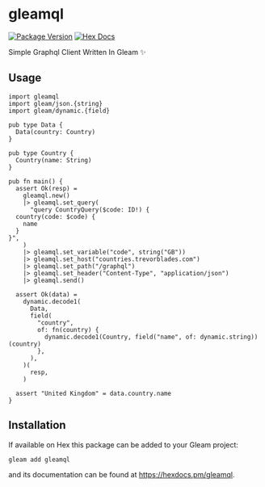 # gleamql

[![Package Version](https://img.shields.io/hexpm/v/gleamql)](https://hex.pm/packages/gleamql)
[![Hex Docs](https://img.shields.io/badge/hex-docs-ffaff3)](https://hexdocs.pm/gleamql/)

Simple Graphql Client Written In Gleam ✨

## Usage

```gleam
import gleamql
import gleam/json.{string}
import gleam/dynamic.{field}

pub type Data {
  Data(country: Country)
}

pub type Country {
  Country(name: String)
}

pub fn main() {
  assert Ok(resp) =
    gleamql.new()
    |> gleamql.set_query(
      "query CountryQuery($code: ID!) {
  country(code: $code) {
    name
  }
}",
    )
    |> gleamql.set_variable("code", string("GB"))
    |> gleamql.set_host("countries.trevorblades.com")
    |> gleamql.set_path("/graphql")
    |> gleamql.set_header("Content-Type", "application/json")
    |> gleamql.send()

  assert Ok(data) =
    dynamic.decode1(
      Data,
      field(
        "country",
        of: fn(country) {
          dynamic.decode1(Country, field("name", of: dynamic.string))(country)
        },
      ),
    )(
      resp,
    )

  assert "United Kingdom" = data.country.name
}
```

## Installation

If available on Hex this package can be added to your Gleam project:

```sh
gleam add gleamql
```

and its documentation can be found at <https://hexdocs.pm/gleamql>.
